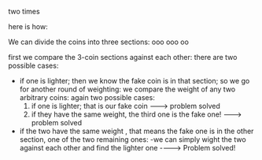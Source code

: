 two times

here is how:

We can divide the coins into three sections:
ooo   ooo  oo

first we compare the 3-coin sections against each other: there are two possible cases:

- if one is lighter; then we know the fake coin is in that section; so we go for another round of weighting: we compare the weight of any two arbitrary coins: again two possible cases:
    1) if one is lighter; that is our fake coin  ---> problem solved
    2) if they have the same weight, the third one is the fake one! ---> problem solved
- if the two have the same weight , that means the fake one is in the other section, one of the two remaining ones:
    -we can simply wight the two against each other and find the lighter one ----> Problem solved!
